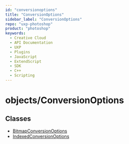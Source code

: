 ```yaml
---
id: "conversionoptions"
title: "ConversionOptions"
sidebar_label: "ConversionOptions"
repo: "uxp-photoshop"
product: "photoshop"
keywords:
  - Creative Cloud
  - API Documentation
  - UXP
  - Plugins
  - JavaScript
  - ExtendScript
  - SDK
  - C++
  - Scripting
---
```


# objects/ConversionOptions

## Classes

- [BitmapConversionOptions](/ps_reference/objects/conversionoptions/bitmapconversionoptions/)
- [IndexedConversionOptions](/ps_reference/objects/conversionoptions/indexedconversionoptions/)
